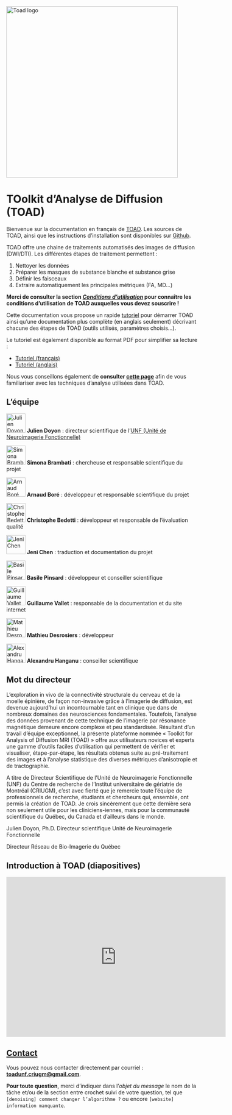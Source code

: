 <img src="figs/toad_logo.png" alt="Toad logo" style="width: 450px;"/>

# TOolkit d’Analyse de Diffusion (TOAD)

Bienvenue sur la documentation en français de [TOAD](http://unf-montreal.ca/toad/).
Les sources de TOAD, ainsi que les instructions d’installation sont disponibles sur [Github](https://github.com/UNFmontreal/toad).

TOAD offre une chaine de traitements automatisés des images de diffusion (DWI/DTI). 
Les différentes étapes de traitement permettent :

1. Nettoyer les données
2. Préparer les masques de substance blanche et substance grise
3. Définir les faisceaux
4. Extraire automatiquement les principales métriques (FA, MD...)

**Merci de consulter la section [*Conditions d’utilisation*](about/license.md) pour connaître les conditions d’utilisation de TOAD auxquelles vous devez souscrire !**

Cette documentation vous propose un rapide [tutoriel](tuto/01-requirements.md) pour démarrer TOAD ainsi qu’une documentation plus complète (en anglais seulement) décrivant chacune des étapes de TOAD (outils utilisés, paramètres choisis...).

Le tutoriel est également disponible au format PDF pour simplifier sa lecture :

- [Tutoriel (français)](../../Toad_Tuto_fr.pdf)
- [Tutoriel (anglais)](../../Toad_Tuto_en.pdf)

Nous vous conseillons également de **consulter [cette page](tuto/00-refs.md)** afin de vous familiariser avec les techniques d’analyse utilisées dans TOAD.


## L’équipe

<img src="figs/JDoyon.jpg" alt="Julien Doyon" style="width: 50px;"/> **Julien Doyon** : directeur scientifique de l’[UNF (Unité de Neuroimagerie Fonctionnelle)](www.unf-montreal.ca)

<img src="figs/SBrambati.jpg" alt="Simona Brambati" style="width: 50px;"/> **Simona Brambati** : chercheuse et responsable scientifique du projet

<img src="figs/ABore.jpg" alt="Arnaud Boré" style="width: 50px;"/> **Arnaud Boré** : développeur et responsable scientifique du projet

<img src="figs/CBedetti.jpg" alt="Christophe Bedetti" style="width: 50px;"/> **Christophe Bedetti** : développeur et responsable de l’évaluation qualité 

<img src="figs/JChen.jpg" alt="Jeni Chen" style="width: 50px;"/> **Jeni Chen** : traduction et documentation du projet

<img src="figs/BPinsard.jpg" alt="Basile Pinsard" style="width: 50px;"/> **Basile Pinsard** : développeur et conseiller scientifique

<img src="figs/GVallet.jpg" alt="Guillaume Vallet" style="width: 50px;"/>  **Guillaume Vallet** : responsable de la documentation et du site internet

<img src="figs/MDesrosiers.jpg" alt="Mathieu Desrosiers" style="width: 50px;"/> **Mathieu Desrosiers** : développeur

<img src="figs/AHanganu.jpg" alt="Alexandru Hanganu" style="width: 50px;"/> **Alexandru Hanganu** : conseiller scientifique


## Mot du directeur

L’exploration in vivo de la connectivité structurale du cerveau et de la moelle épinière, de façon non-invasive grâce à l’imagerie de diffusion, est devenue aujourd’hui un incontournable tant en clinique que dans de nombreux domaines des neurosciences fondamentales.
Toutefois, l’analyse des données provenant de cette technique de l’imagerie par résonance magnétique demeure encore complexe et peu standardisée. 
Résultant d’un travail d’équipe exceptionnel, la présente plateforme nommée « Toolkit for Analysis of Diffusion MRI (TOAD) » offre aux utilisateurs novices et experts une gamme d’outils faciles d’utilisation qui permettent de vérifier et visualiser, étape-par-étape, les résultats obtenus suite au pré-traitement des images et à l’analyse statistique des diverses métriques d’anisotropie et de tractographie.

A titre de Directeur Scientifique de l’Unité de Neuroimagerie Fonctionnelle (UNF) du Centre de recherche de l’Institut universitaire de gériatrie de Montréal (CRIUGM), c’est avec fierté que je remercie toute l’équipe de professionnels de recherche, étudiants et chercheurs qui, ensemble, ont permis la création de TOAD.
Je crois sincèrement que cette dernière sera non seulement utile pour les cliniciens-iennes, mais pour la communauté scientifique du Québec, du Canada et d’ailleurs dans le monde.

Julien Doyon, Ph.D.
Directeur scientifique
Unité de Neuroimagerie Fonctionnelle

Directeur
Réseau de Bio-Imagerie du Québec

## Introduction à TOAD (diapositives)

<iframe src="http://slides.com/toadunfcriugm/deck-2/embed" width="576" height="420" scrolling="no" frameborder="0" webkitallowfullscreen mozallowfullscreen allowfullscreen></iframe>

## [Contact](about/contact.md)

Vous pouvez nous contacter directement par courriel : [**toadunf.criugm@gmail.com**](toadunf.criugm@gmail.com).

**Pour toute question**, merci d’indiquer dans l’*objet du message* le nom de la tâche et/ou de la section entre crochet suivi de votre question, tel que `[denoising] comment changer l’algorithme ?` ou encore `[website] information manquante`.
